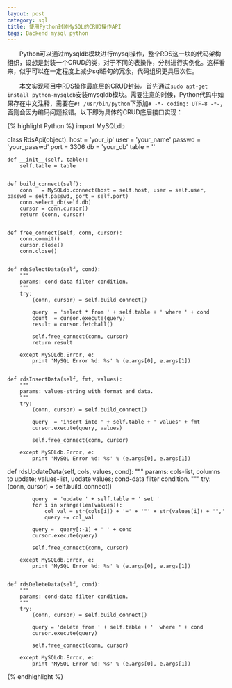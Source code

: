 ```yaml
---
layout: post
category: sql
title: 使用Python封装MySQL的CRUD操作API
tags: Backend mysql python
---
```


&emsp;&emsp;Python可以通过mysqldb模块进行mysql操作，整个RDS这一块的代码架构组织，设想是封装一个CRUD的类，对于不同的表操作，分别进行实例化。这样看来，似乎可以在一定程度上减少sql语句的冗余，代码组织更具层次性。

<!--more-->

&emsp;&emsp;本文实现项目中RDS操作最底层的CRUD封装。首先通过`sudo apt-get install python-mysqldb`安装mysqldb模块。需要注意的时候，Python代码中如果存在中文注释，需要在`#! /usr/bin/python`下添加`# -*- coding: UTF-8 -*-`，否则会因为编码问题报错。以下即为具体的CRUD底层接口实现：


{% highlight Python %}
import MySQLdb

class RdsApi(object):
    host   = 'your_ip'
    user   = 'your_name'
    passwd = 'your_passwd'
    port   = 3306
    db     = 'your_db' 
    table  = ''

 	def __init__(self, table):
        self.table = table


 	def build_connect(self):
        conn   = MySQLdb.connect(host = self.host, user = self.user, passwd = self.passwd, port = self.port)
        conn.select_db(self.db)                                                                                                                                                         
        cursor = conn.cursor()
        return (conn, cursor)


    def free_connect(self, conn, cursor):
        conn.commit()
        cursor.close()
        conn.close()


	def rdsSelectData(self, cond):
        """
        params: cond-data filter condition.
        """
        try:
            (conn, cursor) = self.build_connect()
            
            query  = 'select * from ' + self.table + ' where ' + cond
            count  = cursor.execute(query)
            result = cursor.fetchall()
            
            self.free_connect(conn, cursor)            
            return result
        
        except MySQLdb.Error, e:
            print 'MySQL Error %d: %s' % (e.args[0], e.args[1])


    def rdsInsertData(self, fmt, values):
        """
        params: values-string with format and data.
        """
        try:
            (conn, cursor) = self.build_connect()
            
            query  = 'insert into ' + self.table + ' values' + fmt
            cursor.execute(query, values)
       
            self.free_connect(conn, cursor)            
        
        except MySQLdb.Error, e:
            print 'MySQL Error %d: %s' % (e.args[0], e.args[1])

 def rdsUpdateData(self, cols, values, cond):
        """
        params: cols-list, columns to update; values-list, uodate values; cond-data filter condition.
        """
        try:
            (conn, cursor) = self.build_connect()
            
            query  = 'update ' + self.table + ' set '
            for i in xrange(len(values)):
                col_val = str(cols[i]) + '=' + '"' + str(values[i]) + '",'    
                query += col_val
            
            query =  query[:-1] + ' ' + cond
            cursor.execute(query)
        
            self.free_connect(conn, cursor)            
        
        except MySQLdb.Error, e:
            print 'MySQL Error %d: %s' % (e.args[0], e.args[1])


    def rdsDeleteData(self, cond):
        """
        params: cond-data filter condition.
        """
        try:
            (conn, cursor) = self.build_connect()
            
            query = 'delete from ' + self.table + '  where ' + cond
            cursor.execute(query)
        
            self.free_connect(conn, cursor)            

        except MySQLdb.Error, e:
            print 'MySQL Error %d: %s' % (e.args[0], e.args[1])       
{% endhighlight %}
                    